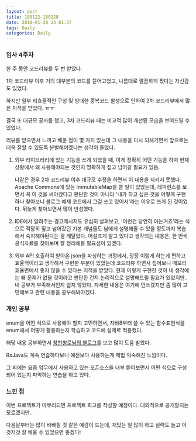 ```yaml
---
layout: post
title: 180122-180128
date: 2018-01-28 23:01:57
tags: Daily
categories: Daily
---
```


### 입사 4주차

한 주 동안 코드리뷰를 두 번 받았다.

1차 코드리뷰 이후 거의 대부분의 코드를 뜯어고쳤고, 나름대로 깔끔하게 짰다는 자신감도 있었다.

하지만 일부 비효율적인 구성 및 방대한 중복코드 발생으로 인하여 2차 코드리뷰에서 많은 지적을 받았다. ㅠㅠ

결국 또 대규모 공사를 했고, 3차 코드리뷰 때는 비교적 많이 개선된 모습을 보여드릴 수 있었다.

리뷰를 받으면서 느끼고 배운 점이 몇 가지 있는데 그 내용을 다시 되새기면서 앞으로는 더욱 잘할 수 있도록 분발해야겠다는 생각이 들었다.

1. 외부 라이브러리에 있는 기능을 쓰게 되었을 때, 이게 정확히 어떤 기능을 하며 현재 상황에서 왜 사용해야되는 것인지 명확하게 짚고 넘어갈 필요가 있음.

   나같은 경우 2차 코드리뷰 이후 대규모 수정을 하면서 이 내용을 지키지 못했다. Apache Commons에 있는 ImmutableMap을 쓸 일이 있었는데, 레퍼런스를 보면서 꼭 이 것을 써야겠다고 판단한 것이 아니라 '내가 하고 싶은 것을 어떻게 구현하나 찾아보니 블로그 예제 코드에서 그걸 쓰고 있어서'라는 이유로 쓰게 된 것이었다.
   뒤늦게 찾아보면서 많이 반성했다.

2. IDE에서 알려주는 경고메시지도 유심히 살펴보고, '이런건 당연히 아는거죠'라는 식으로 적당히 짚고 넘어갔던 기본 개념들도 남에게 설명해줄 수 있을 정도까지 복습해서 숙지해야된다는 걸 깨달았다.
   어설프게 알고 있다고 생각되는 내용은, 한 번씩 공식자료를 찾아보며 잘 정리해볼 필요성이 있겠다.

3. 외부 API 호출하여 받아온 json을 파싱하는 과정에서, 당장 이렇게 하는게 편하고 효율적이라고 생각해서 구현한 부분이 있었는데 코드리뷰 하면서 짚어보니 메모리 효율면에서 좋지 않을 수 있다는 지적을 받았다. 현재 이렇게 구현한 것이 내 생각에는 왜 문제가 없을 것이라고 판단한 건지 논리적으로 설명해드릴 필요가 있었지만.. 내 공부가 부족해서인지 쉽지 않았다. 자세한 내용은 여기에 안쓰겠지만 좀 많이 고민해보고 관련 내용을 공부해봐야겠다.

### 개인 공부

enum을 어떤 식으로 사용해야 할지 고민하면서, 자바8부터 쓸 수 있는 함수표현식을 enum에서 어떻게 활용하는지 학습하고 코드에 실제로 적용했다.

해당 내용 공부하면서 [창천향로님의 블로그](http://jojoldu.tistory.com/137)를 보고 많이 도움 받았다.

RxJava도 계속 연습하다보니 예전보다 사용하는게 제법 익숙해진 느낌이다.

그 외에는 요즘 업무에서 사용하고 있는 오픈소스들 내부 뜯어보면서 어떤 식으로 구성되어 있는지 파악하는 연습을 하고 있다.

### 느낀 점

이번 프로젝트가 마무리되면 프로젝트 회고를 작성할 예정이다. 대외적으로 공개할지는 모르겠지만..

다음달부터는 많이 바빠질 것 같은 예감이 드는데, 재밌는 일 많이 하고 실력도 늘고 이것저것 잘 배울 수 있었으면 좋겠다!
